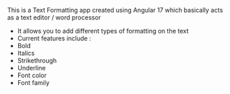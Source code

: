 This is a Text Formatting app created using Angular 17 which basically acts as a text editor / word processor
- It allows you to add different types of formatting on the text
- Current features include :
-   Bold
-   Italics
-   Strikethrough
-   Underline
-   Font color
-   Font family
